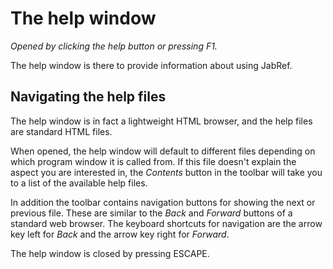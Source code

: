 # The help window

*Opened by clicking the help button or pressing F1.*

The help window is there to provide information about using JabRef.

## Navigating the help files

The help window is in fact a lightweight HTML browser, and the help files are standard HTML files.

When opened, the help window will default to different files depending on which program window it is called from. If this file doesn't explain the aspect you are interested in, the *Contents* button in the toolbar will take you to a list of the available help files.

In addition the toolbar contains navigation buttons for showing the next or previous file. These are similar to the *Back* and *Forward* buttons of a standard web browser. The keyboard shortcuts for navigation are the arrow key left for *Back* and the arrow key right for *Forward*.

The help window is closed by pressing ESCAPE.
